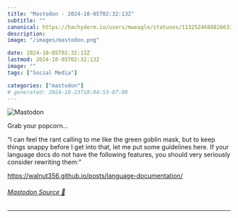 ```yaml
---
title: "Mastodon - 2024-10-05T02:32:13Z"
subtitle: ""
canonical: https://hachyderm.io/users/mweagle/statuses/113252468882663340
description:
image: "/images/mastodon.png"

date: 2024-10-05T02:32:13Z
lastmod: 2024-10-05T02:32:13Z
image: ""
tags: ["Social Media"]

categories: ["mastodon"]
# generated: 2024-10-23T18:04:53-07:00
---
```

![Mastodon](/images/mastodon.png)

<p>Grab your popcorn…</p><p>“I can feel the rant calling to me like the green goblin mask, but to keep things snappy before I get into that, let me put some guidelines here. If your language docs do not have the following features, you should very seriously consider rewriting them:”</p><p><a href="https://walnut356.github.io/posts/language-documentation/" target="_blank" rel="nofollow noopener noreferrer" translate="no"><span class="invisible">https://</span><span class="ellipsis">walnut356.github.io/posts/lang</span><span class="invisible">uage-documentation/</span></a></p>


###### [Mastodon Source 🐘](https://hachyderm.io/@mweagle/113252468882663340)

___
